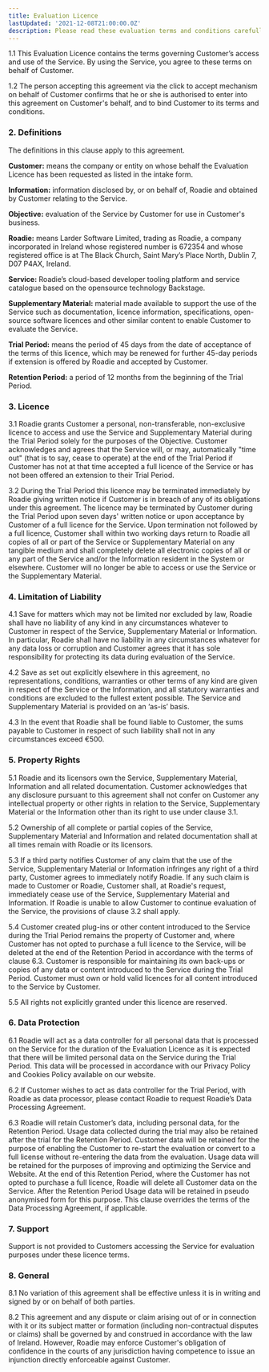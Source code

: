 ```yaml
---
title: Evaluation Licence
lastUpdated: '2021-12-08T21:00:00.0Z'
description: Please read these evaluation terms and conditions carefully before evaluating Our Service.
---
```


1.1	This Evaluation Licence contains the terms governing Customer’s access and use of the Service. By using the Service, you agree to these terms on behalf of Customer. 

1.2	The person accepting this agreement via the click to accept mechanism on behalf of Customer confirms that he or she is authorised to enter into this agreement on Customer's behalf, and to bind Customer to its terms and conditions. 

### 2. Definitions

The definitions in this clause apply to this agreement.

**Customer:** means the company or entity on whose behalf the Evaluation Licence has been requested as listed in the intake form. 
	
**Information:** information disclosed by, or on behalf of, Roadie and obtained by Customer relating to the Service.

**Objective:** evaluation of the Service by Customer for use in Customer's business.

**Roadie:** means Larder Software Limited, trading as Roadie, a company incorporated in Ireland whose registered number is 672354 and whose registered office is at The Black Church, Saint Mary’s Place North, Dublin 7, D07 P4AX, Ireland.

**Service:** Roadie’s cloud-based developer tooling platform and service catalogue based on the opensource technology Backstage.

**Supplementary Material:** material made available to support the use of the Service such as documentation, licence information, specifications, open-source software licences and other similar content to enable Customer to evaluate the Service. 

**Trial Period:** means the period of 45 days from the date of acceptance of the terms of this licence, which may be renewed for further 45-day periods if extension is offered by Roadie and accepted by Customer.

**Retention Period:** a period of 12 months from the beginning of the Trial Period.

### 3. Licence

3.1	Roadie grants Customer a personal, non-transferable, non-exclusive licence to access and use the Service and Supplementary Material during the Trial Period solely for the purposes of the Objective. Customer acknowledges and agrees that the Service will, or may, automatically "time out" (that is to say, cease to operate) at the end of the Trial Period if Customer has not at that time accepted a full licence of the Service or has not been offered an extension to their Trial Period.

3.2	During the Trial Period this licence may be terminated immediately by Roadie giving written notice if Customer is in breach of any of its obligations under this agreement. The licence may be terminated by Customer during the Trial Period upon seven days' written notice or upon acceptance by Customer of a full licence for the Service. Upon termination not followed by a full licence, Customer shall within two working days return to Roadie all copies of all or part of the Service or Supplementary Material on any tangible medium and shall completely delete all electronic copies of all or any part of the Service and/or the Information resident in the System or elsewhere. Customer will no longer be able to access or use the Service or the Supplementary Material.

### 4. Limitation of Liability

4.1	Save for matters which may not be limited nor excluded by law, Roadie shall have no liability of any kind in any circumstances whatever to Customer in respect of the Service, Supplementary Material or Information. In particular, Roadie shall have no liability in any circumstances whatever for any data loss or corruption and Customer agrees that it has sole responsibility for protecting its data during evaluation of the Service.

4.2	Save as set out explicitly elsewhere in this agreement, no representations, conditions, warranties or other terms of any kind are given in respect of the Service or the Information, and all statutory warranties and conditions are excluded to the fullest extent possible. The Service and Supplementary Material is provided on an ‘as-is’ basis.

4.3	In the event that Roadie shall be found liable to Customer, the sums payable to Customer in respect of such liability shall not in any circumstances exceed €500.

### 5. Property Rights

5.1	Roadie and its licensors own the Service, Supplementary Material, Information and all related documentation. Customer acknowledges that any disclosure pursuant to this agreement shall not confer on Customer any intellectual property or other rights in relation to the Service, Supplementary Material or the Information other than its right to use under clause 3.1.

5.2	Ownership of all complete or partial copies of the Service, Supplementary Material and Information and related documentation shall at all times remain with Roadie or its licensors.

5.3	If a third party notifies Customer of any claim that the use of the Service, Supplementary Material or Information infringes any right of a third party, Customer agrees to immediately notify Roadie. If any such claim is made to Customer or Roadie, Customer shall, at Roadie's request, immediately cease use of the Service, Supplementary Material and Information. If Roadie is unable to allow Customer to continue evaluation of the Service, the provisions of clause 3.2 shall apply.

5.4	Customer created plug-ins or other content introduced to the Service during the Trial Period remains the property of Customer and, where Customer has not opted to purchase a full licence to the Service, will be deleted at the end of the Retention Period in accordance with the terms of clause 6.3. Customer is responsible for maintaining its own back-ups or copies of any data or content introduced to the Service during the Trial Period. Customer must own or hold valid licences for all content introduced to the Service by Customer.

5.5	All rights not explicitly granted under this licence are reserved.

### 6. Data Protection

6.1	Roadie will act as a data controller for all personal data that is processed on the Service for the duration of the Evaluation Licence as it is expected that there will be limited personal data on the Service during the Trial Period. This data will be processed in accordance with our Privacy Policy and Cookies Policy available on our website.

6.2	If Customer wishes to act as data controller for the Trial Period, with Roadie as data processor, please contact Roadie to request Roadie’s Data Processing Agreement.

6.3 Roadie will retain Customer’s data, including personal data, for the Retention Period. Usage data collected during the trial may also be retained after the trial for the Retention Period. Customer data will be retained for the purpose of enabling the Customer to re-start the evaluation or convert to a full license without re-entering the data from the evaluation. Usage data will be retained for the purposes of improving and optimizing the Service and Website. At the end of this Retention Period, where the Customer has not opted to purchase a full licence, Roadie will delete all Customer data on the Service. After the Retention Period Usage data will be retained in pseudo anonymised form for this purpose. This clause overrides the terms of the Data Processing Agreement, if applicable.

### 7.	Support

Support is not provided to Customers accessing the Service for evaluation purposes under these licence terms.

### 8.	General

8.1	No variation of this agreement shall be effective unless it is in writing and signed by or on behalf of both parties.

8.2	This agreement and any dispute or claim arising out of or in connection with it or its subject matter or formation (including non-contractual disputes or claims) shall be governed by and construed in accordance with the law of Ireland. However, Roadie may enforce Customer's obligation of confidence in the courts of any jurisdiction having competence to issue an injunction directly enforceable against Customer.
